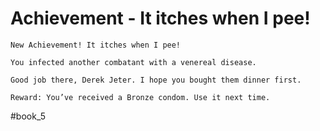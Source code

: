 # Achievement - It itches when I pee!

```
New Achievement! It itches when I pee!

You infected another combatant with a venereal disease.

Good job there, Derek Jeter. I hope you bought them dinner first.

Reward: You’ve received a Bronze condom. Use it next time.
```
#book_5